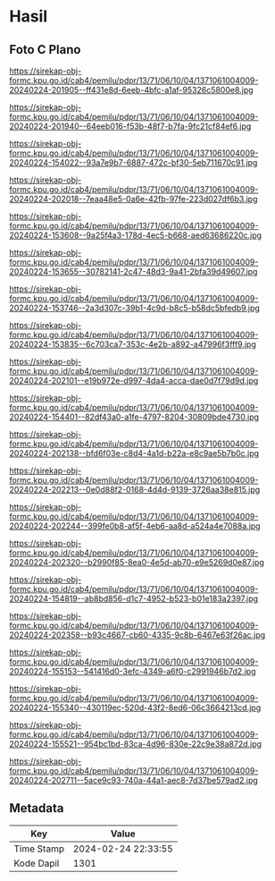 # Hasil

## Foto C Plano

https://sirekap-obj-formc.kpu.go.id/cab4/pemilu/pdpr/13/71/06/10/04/1371061004009-20240224-201905--ff431e8d-6eeb-4bfc-a1af-95326c5800e8.jpg

https://sirekap-obj-formc.kpu.go.id/cab4/pemilu/pdpr/13/71/06/10/04/1371061004009-20240224-201940--64eeb016-f53b-48f7-b7fa-9fc21cf84ef6.jpg

https://sirekap-obj-formc.kpu.go.id/cab4/pemilu/pdpr/13/71/06/10/04/1371061004009-20240224-154022--93a7e9b7-6887-472c-bf30-5eb711670c91.jpg

https://sirekap-obj-formc.kpu.go.id/cab4/pemilu/pdpr/13/71/06/10/04/1371061004009-20240224-202018--7eaa48e5-0a6e-42fb-97fe-223d027df6b3.jpg

https://sirekap-obj-formc.kpu.go.id/cab4/pemilu/pdpr/13/71/06/10/04/1371061004009-20240224-153608--9a25f4a3-178d-4ec5-b668-aed63686220c.jpg

https://sirekap-obj-formc.kpu.go.id/cab4/pemilu/pdpr/13/71/06/10/04/1371061004009-20240224-153655--30782141-2c47-48d3-9a41-2bfa39d49607.jpg

https://sirekap-obj-formc.kpu.go.id/cab4/pemilu/pdpr/13/71/06/10/04/1371061004009-20240224-153746--2a3d307c-39b1-4c9d-b8c5-b58dc5bfedb9.jpg

https://sirekap-obj-formc.kpu.go.id/cab4/pemilu/pdpr/13/71/06/10/04/1371061004009-20240224-153835--6c703ca7-353c-4e2b-a892-a47996f3fff9.jpg

https://sirekap-obj-formc.kpu.go.id/cab4/pemilu/pdpr/13/71/06/10/04/1371061004009-20240224-202101--e19b972e-d997-4da4-acca-dae0d7f79d9d.jpg

https://sirekap-obj-formc.kpu.go.id/cab4/pemilu/pdpr/13/71/06/10/04/1371061004009-20240224-154401--82df43a0-a1fe-4797-8204-30809bde4730.jpg

https://sirekap-obj-formc.kpu.go.id/cab4/pemilu/pdpr/13/71/06/10/04/1371061004009-20240224-202138--bfd6f03e-c8d4-4a1d-b22a-e8c9ae5b7b0c.jpg

https://sirekap-obj-formc.kpu.go.id/cab4/pemilu/pdpr/13/71/06/10/04/1371061004009-20240224-202213--0e0d88f2-0168-4d4d-9139-3726aa38e815.jpg

https://sirekap-obj-formc.kpu.go.id/cab4/pemilu/pdpr/13/71/06/10/04/1371061004009-20240224-202244--399fe0b8-af5f-4eb6-aa8d-a524a4e7088a.jpg

https://sirekap-obj-formc.kpu.go.id/cab4/pemilu/pdpr/13/71/06/10/04/1371061004009-20240224-202320--b2990f85-8ea0-4e5d-ab70-e9e5269d0e87.jpg

https://sirekap-obj-formc.kpu.go.id/cab4/pemilu/pdpr/13/71/06/10/04/1371061004009-20240224-154819--ab8bd856-d1c7-4952-b523-b01e183a2397.jpg

https://sirekap-obj-formc.kpu.go.id/cab4/pemilu/pdpr/13/71/06/10/04/1371061004009-20240224-202358--b93c4667-cb60-4335-9c8b-6467e63f26ac.jpg

https://sirekap-obj-formc.kpu.go.id/cab4/pemilu/pdpr/13/71/06/10/04/1371061004009-20240224-155153--541416d0-3efc-4349-a6f0-c2991946b7d2.jpg

https://sirekap-obj-formc.kpu.go.id/cab4/pemilu/pdpr/13/71/06/10/04/1371061004009-20240224-155340--430119ec-520d-43f2-8ed6-06c3664213cd.jpg

https://sirekap-obj-formc.kpu.go.id/cab4/pemilu/pdpr/13/71/06/10/04/1371061004009-20240224-155521--954bc1bd-83ca-4d96-830e-22c9e38a872d.jpg

https://sirekap-obj-formc.kpu.go.id/cab4/pemilu/pdpr/13/71/06/10/04/1371061004009-20240224-202711--5ace9c93-740a-44a1-aec8-7d37be579ad2.jpg


## Metadata

| Key        | Value               |
| ---------- | ------------------- |
| Time Stamp | 2024-02-24 22:33:55 |
| Kode Dapil | 1301                |



